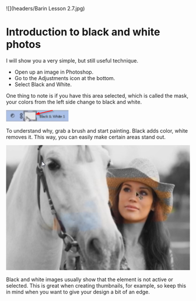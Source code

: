 ![](headers/Barin Lesson 2.7.jpg)
# Introduction to black and white photos

I will show you a very simple, but still useful technique. 

* Open up an image in Photoshop.
* Go to the Adjustments icon at the bottom.
* Select Black and White.

One thing to note is if you have this area selected, which is called the mask, your colors from the left side change to black and white.

![](images/2-7_mask.png)

To understand why, grab a brush and start painting. Black adds color, white removes it. This way, you can easily make certain areas stand out.

![](images/2-7_black_white.png)

Black and white images usually show that the element is not active or selected. This is great when creating thumbnails, for example, so keep this in mind when you want to give your design a bit of an edge.